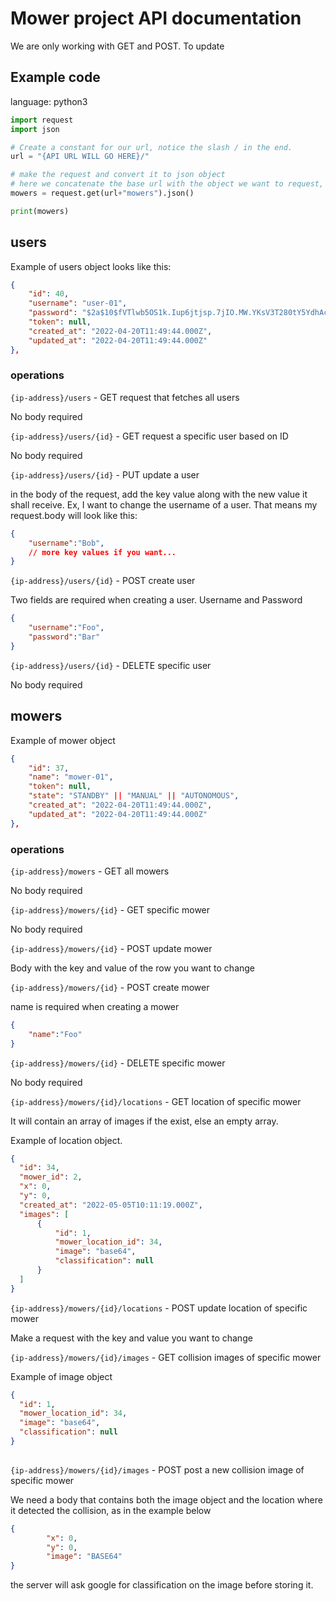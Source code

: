 # Mower project API documentation

We are only working with GET and POST.
To update

## Example code

language: python3

```python
import request
import json

# Create a constant for our url, notice the slash / in the end.
url = "{API URL WILL GO HERE}/"

# make the request and convert it to json object
# here we concatenate the base url with the object we want to request, "mowers"
mowers = request.get(url+"mowers").json()

print(mowers)

```

## users

Example of users object looks like this:

```json
{
    "id": 40,
    "username": "user-01",
    "password": "$2a$10$fVTlwb5OS1k.Iup6jtjsp.7jIO.MW.YKsV3T280tY5YdhAczi0CES",
    "token": null,
    "created_at": "2022-04-20T11:49:44.000Z",
    "updated_at": "2022-04-20T11:49:44.000Z"
},
```


### operations

`{ip-address}/users` - GET request that fetches all users

No body required

`{ip-address}/users/{id}` - GET request a specific user based on ID

No body required

`{ip-address}/users/{id}` - PUT update a user

in the body of the request, add the key value along with the new value it shall receive. Ex, I want to change the username of a user. That means my request.body will look like this:

```json
{
    "username":"Bob",
    // more key values if you want...
}
```

`{ip-address}/users/{id}` - POST create user

Two fields are required when creating a user. Username and Password

```json
{
    "username":"Foo",
    "password":"Bar"
}

```

`{ip-address}/users/{id}` - DELETE specific user

No body required


## mowers

Example of mower object

```json
{
    "id": 37,
    "name": "mower-01",
    "token": null,
    "state": "STANDBY" || "MANUAL" || "AUTONOMOUS",
    "created_at": "2022-04-20T11:49:44.000Z",
    "updated_at": "2022-04-20T11:49:44.000Z"
},
```

### operations

`{ip-address}/mowers` - GET all mowers

No body required


`{ip-address}/mowers/{id}` - GET specific mower

No body required


`{ip-address}/mowers/{id}` - POST update mower

Body with the key and value of the row you want to change


`{ip-address}/mowers/{id}` - POST create mower

name is required when creating a mower

```json
{
    "name":"Foo"
}
```

`{ip-address}/mowers/{id}` - DELETE specific mower

No body required

`{ip-address}/mowers/{id}/locations` - GET location of specific mower

It will contain an array of images if the exist, else an empty array.

Example of location object.

```json
{
  "id": 34,
  "mower_id": 2,
  "x": 0,
  "y": 0,
  "created_at": "2022-05-05T10:11:19.000Z",
  "images": [
      {
          "id": 1,
          "mower_location_id": 34,
          "image": "base64",
          "classification": null
      }
  ]
}
```

`{ip-address}/mowers/{id}/locations` - POST update location of specific mower

Make a request with the key and value you want to change


`{ip-address}/mowers/{id}/images` - GET collision images of specific mower


Example of image object

```json
{
  "id": 1,
  "mower_location_id": 34,
  "image": "base64",
  "classification": null
}
    
```


`{ip-address}/mowers/{id}/images` - POST post a new collision image of specific mower

We need a body that contains both the image object and the location where it detected the collision, as in the example below

```json
{
        "x": 0,
        "y": 0,
        "image": "BASE64"
}
```

the server will ask google for classification on the image before storing it.
